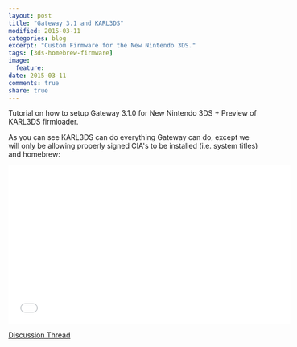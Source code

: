 ```yaml
---
layout: post
title: "Gateway 3.1 and KARL3DS"
modified: 2015-03-11
categories: blog
excerpt: "Custom Firmware for the New Nintendo 3DS."
tags: [3ds-homebrew-firmware]
image:
  feature:
date: 2015-03-11
comments: true
share: true
---
```

Tutorial on how to setup Gateway 3.1.0 for New Nintendo 3DS + Preview of KARL3DS firmloader.

As you can see KARL3DS can do everything Gateway can do, except we will only be allowing properly signed CIA's to be installed (i.e. system titles) and homebrew:

<iframe width="560" height="315" src="//www.youtube.com/embed/G-PNd2bEDhM" frameborder="0"> </iframe>

<a href="http://gbatemp.net/threads/video-exploit-gateway-3-1-0-tutorial-karl3ds-preview-new-nintendo-3ds.383552/">Discussion Thread</a>
